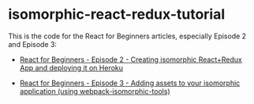 # isomorphic-react-redux-tutorial

This is the code for the React for Beginners articles, especially Episode 2 and Episode 3:

* [React for Beginners - Episode 2 - Creating isomorphic React+Redux App and deploying it on Heroku](https://medium.com/@viatsko/react-for-beginners-creating-isomorphic-react-redux-app-and-deploying-it-on-heroku-6a313f8f3693)

* [React for Beginners - Episode 3 - Adding assets to your isomorphic application (using webpack-isomorphic-tools)](https://medium.com/@viatsko/react-for-beginners-adding-assets-to-your-isomorphic-application-using-webpack-isomorphic-tools-b6b636a79d96)
